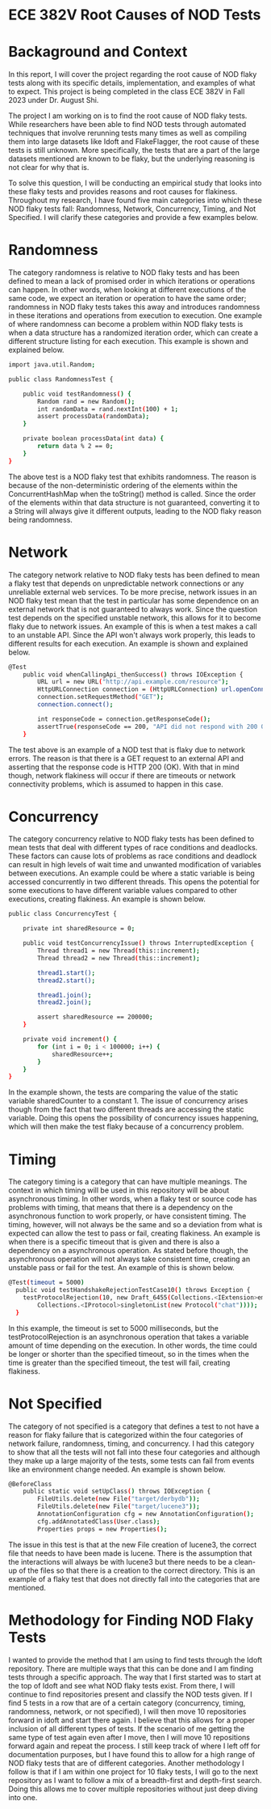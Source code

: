 # ECE 382V Root Causes of NOD Tests

# Backaground and Context

In this report, I will cover the project regarding the root cause of NOD flaky tests along with its specific details, implementation, and examples of what to expect. This project is being completed in the class ECE 382V in Fall 2023 under Dr. August Shi. 

The project I am working on is to find the root cause of NOD flaky tests. While researchers have been able to find NOD tests through automated techniques that involve rerunning tests many times as well as compiling them into large datasets like Idoft and FlakeFlagger, the root cause of these tests is still unknown. More specifically, the tests that are a part of the large datasets mentioned are known to be flaky, but the underlying reasoning is not clear for why that is. 

To solve this question, I will be conducting an empirical study that looks into these flaky tests and provides reasons and root causes for flakiness. Throughout my research, I have found five main categories into which these NOD flaky tests fall: Randomness, Network, Concurrency, Timing, and Not Specified. I will clarify these categories and provide a few examples below.

# Randomness

The category randomness is relative to NOD flaky tests and has been defined to mean a lack of promised order in which iterations or operations can happen. In other words, when looking at different executions of the same code, we expect an iteration or operation to have the same order; randomness in NOD flaky tests takes this away and introduces randomness in these iterations and operations from execution to execution. One example of where randomness can become a problem within NOD flaky tests is when a data structure has a randomized iteration order, which can create a different structure listing for each execution. This example is shown and explained below.

```bash
import java.util.Random;

public class RandomnessTest {

    public void testRandomness() {
        Random rand = new Random();
        int randomData = rand.nextInt(100) + 1;
        assert processData(randomData);  
    }

    private boolean processData(int data) {
        return data % 2 == 0;
    }
}

```
The above test is a NOD flaky test that exhibits randomness. The reason is because of the non-deterministic ordering of the elements within the ConcurrentHashMap when the toString() method is called. Since the order of the elements within that data structure is not guaranteed, converting it to a String will always give it different outputs, leading to the NOD flaky reason being randomness.

# Network

The category network relative to NOD flaky tests has been defined to mean a flaky test that depends on unpredictable network connections or any unreliable external web services. To be more precise, network issues in an NOD flaky test mean that the test in particular has some dependence on an external network that is not guaranteed to always work. Since the question test depends on the specified unstable network, this allows for it to become flaky due to network issues. An example of this is when a test makes a call to an unstable API. Since the API won't always work properly, this leads to different results for each execution. An example is shown and explained below.

```bash
@Test
    public void whenCallingApi_thenSuccess() throws IOException {
        URL url = new URL("http://api.example.com/resource");
        HttpURLConnection connection = (HttpURLConnection) url.openConnection();
        connection.setRequestMethod("GET");
        connection.connect();

        int responseCode = connection.getResponseCode();
        assertTrue(responseCode == 200, "API did not respond with 200 OK");
    }
```
The test above is an example of a NOD test that is flaky due to network errors. The reason is that there is a GET request to an external API and asserting that the response code is HTTP 200 (OK). With that in mind though, network flakiness will occur if there are timeouts or network connectivity problems, which is assumed to happen in this case.

# Concurrency

The category concurrency relative to NOD flaky tests has been defined to mean tests that deal with different types of race conditions and deadlocks. These factors can cause lots of problems as race conditions and deadlock can result in high levels of wait time and unwanted modification of variables between executions. An example could be where a static variable is being accessed concurrently in two different threads. This opens the potential for some executions to have different variable values compared to other executions, creating flakiness. An example is shown below.

```bash
public class ConcurrencyTest {

    private int sharedResource = 0;

    public void testConcurrencyIssue() throws InterruptedException {
        Thread thread1 = new Thread(this::increment);
        Thread thread2 = new Thread(this::increment);

        thread1.start();
        thread2.start();

        thread1.join();
        thread2.join();

        assert sharedResource == 200000;
    }

    private void increment() {
        for (int i = 0; i < 100000; i++) {
            sharedResource++;
        }
    }
}
```

In the example shown, the tests are comparing the value of the static variable sharedCounter to a constant 1. The issue of concurrency arises though from the fact that two different threads are accessing the static variable. Doing this opens the possibility of concurrency issues happening, which will then make the test flaky because of a concurrency problem.

# Timing

The category timing is a category that can have multiple meanings. The context in which timing will be used in this repository will be about asynchronous timing. In other words, when a flaky test or source code has problems with timing, that means that there is a dependency on the asynchronous function to work properly, or have consistent timing. The timing, however, will not always be the same and so a deviation from what is expected can allow the test to pass or fail, creating flakiness. An example is when there is a specific timeout that is given and there is also a dependency on a asynchronous operation. As stated before though, the asynchronous operation will not always take consistent time, creating an unstable pass or fail for the test. An example of this is shown below.

```bash
@Test(timeout = 5000)
  public void testHandshakeRejectionTestCase10() throws Exception {
    testProtocolRejection(10, new Draft_6455(Collections.<IExtension>emptyList(),
        Collections.<IProtocol>singletonList(new Protocol("chat"))));
  }
```

In this example, the timeout is set to 5000 milliseconds, but the testProtocolRejection is an asynchronous operation that takes a variable amount of time depending on the execution. In other words, the time could be longer or shorter than the specified timeout, so in the times when the time is greater than the specified timeout, the test will fail, creating flakiness.

# Not Specified

The category of not specified is a category that defines a test to not have a reason for flaky failure that is categorized within the four categories of network failure, randomness, timing, and concurrency. I had this category to show that all the tests will not fall into these four categories and although they make up a large majority of the tests, some tests can fail from events like an environment change needed. An example is shown below.

```bash
@BeforeClass
    public static void setUpClass() throws IOException {
        FileUtils.delete(new File("target/derbydb"));
        FileUtils.delete(new File("target/lucene3"));
        AnnotationConfiguration cfg = new AnnotationConfiguration();
        cfg.addAnnotatedClass(User.class);
        Properties props = new Properties();
```
The issue in this test is that at the new File creation of lucene3, the correct file that needs to have been made is lucene. There is the assumption that the interactions will always be with lucene3 but there needs to be a clean-up of the files so that there is a creation to the correct directory. This is an example of a flaky test that does not directly fall into the categories that are mentioned.

# Methodology for Finding NOD Flaky Tests

I wanted to provide the method that I am using to find tests through the Idoft repository. There are multiple ways that this can be done and I am finding tests through a specific approach. The way that I first started was to start at the top of Idoft and see what NOD flaky tests exist. From there, I will continue to find repositories present and classify the NOD tests given. If I find 5 tests in a row that are of a certain category (concurrency, timing, randomness, network, or not specified), I will then move 10 repositories forward in idoft and start there again. I believe that this allows for a proper inclusion of all different types of tests. If the scenario of me getting the same type of test again even after I move, then I will move 10 repositions forward again and repeat the process. I still keep track of where I left off for documentation purposes, but I have found this to allow for a high range of NOD flaky tests that are of different categories. Another methodology I follow is that if I am within one project for 10 flaky tests, I will go to the next repository as I want to follow a mix of a breadth-first and depth-first search. Doing this allows me to cover multiple repositories without just deep diving into one.
